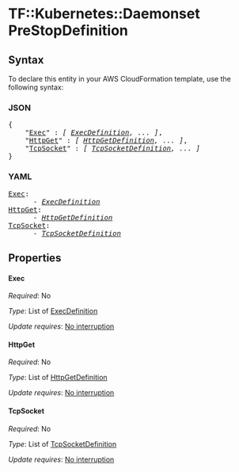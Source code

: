 # TF::Kubernetes::Daemonset PreStopDefinition

## Syntax

To declare this entity in your AWS CloudFormation template, use the following syntax:

### JSON

<pre>
{
    "<a href="#exec" title="Exec">Exec</a>" : <i>[ <a href="execdefinition.md">ExecDefinition</a>, ... ]</i>,
    "<a href="#httpget" title="HttpGet">HttpGet</a>" : <i>[ <a href="httpgetdefinition.md">HttpGetDefinition</a>, ... ]</i>,
    "<a href="#tcpsocket" title="TcpSocket">TcpSocket</a>" : <i>[ <a href="tcpsocketdefinition.md">TcpSocketDefinition</a>, ... ]</i>
}
</pre>

### YAML

<pre>
<a href="#exec" title="Exec">Exec</a>: <i>
      - <a href="execdefinition.md">ExecDefinition</a></i>
<a href="#httpget" title="HttpGet">HttpGet</a>: <i>
      - <a href="httpgetdefinition.md">HttpGetDefinition</a></i>
<a href="#tcpsocket" title="TcpSocket">TcpSocket</a>: <i>
      - <a href="tcpsocketdefinition.md">TcpSocketDefinition</a></i>
</pre>

## Properties

#### Exec

_Required_: No

_Type_: List of <a href="execdefinition.md">ExecDefinition</a>

_Update requires_: [No interruption](https://docs.aws.amazon.com/AWSCloudFormation/latest/UserGuide/using-cfn-updating-stacks-update-behaviors.html#update-no-interrupt)

#### HttpGet

_Required_: No

_Type_: List of <a href="httpgetdefinition.md">HttpGetDefinition</a>

_Update requires_: [No interruption](https://docs.aws.amazon.com/AWSCloudFormation/latest/UserGuide/using-cfn-updating-stacks-update-behaviors.html#update-no-interrupt)

#### TcpSocket

_Required_: No

_Type_: List of <a href="tcpsocketdefinition.md">TcpSocketDefinition</a>

_Update requires_: [No interruption](https://docs.aws.amazon.com/AWSCloudFormation/latest/UserGuide/using-cfn-updating-stacks-update-behaviors.html#update-no-interrupt)

